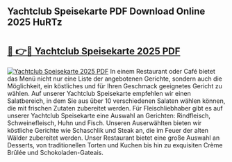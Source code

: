 ## Yachtclub Speisekarte PDF Download Online 2025 HuRTz

# <h2><a href="http://gcdy3l1.nevu.top/?p=Yachtclub+Speisekarte">🔗 👉🔴 Yachtclub Speisekarte 2025 PDF</a></h2>

[![Yachtclub Speisekarte 2025 PDF](https://i.imgur.com/dBaPXMq.png)](http://gcdy3l1.nevu.top/?p=Yachtclub+Speisekarte)
In einem Restaurant oder Café bietet das Menü nicht nur eine Liste der angebotenen Gerichte, sondern auch die Möglichkeit, ein köstliches und für Ihren Geschmack geeignetes Gericht zu wählen. Auf unserer Yachtclub Speisekarte empfehlen wir einen Salatbereich, in dem Sie aus über 10 verschiedenen Salaten wählen können, die mit frischen Zutaten zubereitet werden. Für Fleischliebhaber gibt es auf unserer Yachtclub Speisekarte eine Auswahl an Gerichten: Rindfleisch, Schweinefleisch, Huhn und Fisch. Unseren Auserwählten bieten wir köstliche Gerichte wie Schaschlik und Steak an, die im Feuer der alten Wälder zubereitet werden. Unser Restaurant bietet eine große Auswahl an Desserts, von traditionellen Torten und Kuchen bis hin zu exquisiten Crème Brûlée und Schokoladen-Gateais.
